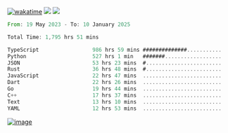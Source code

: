 [![wakatime](https://wakatime.com/badge/user/00eead22-fb14-4dd0-ab8a-3625cafbd50d.svg)](https://wakatime.com/@00eead22-fb14-4dd0-ab8a-3625cafbd50d)
![](https://komarev.com/ghpvc/?username=flatypus)
![](https://pixel.flatypus.me/flatypus?type=tracker)
<!--START_SECTION:waka-->

```rust
From: 19 May 2023 - To: 10 January 2025

Total Time: 1,795 hrs 51 mins

TypeScript                 986 hrs 59 mins ##############...........   54.71 %
Python                     527 hrs 1 min   #######..................   29.22 %
JSON                       53 hrs 23 mins  #........................   02.96 %
Rust                       36 hrs 48 mins  #........................   02.04 %
JavaScript                 22 hrs 47 mins  .........................   01.26 %
Dart                       22 hrs 26 mins  .........................   01.24 %
Go                         19 hrs 44 mins  .........................   01.09 %
C++                        17 hrs 37 mins  .........................   00.98 %
Text                       13 hrs 10 mins  .........................   00.73 %
YAML                       12 hrs 53 mins  .........................   00.71 %
```

<!--END_SECTION:waka-->
[<img alt="image" src="https://github.com/flatypus/flatypus/assets/68029599/0a302dc1-501c-43a0-ae8d-37ec4817f3bd">](https://flatypus.me)

